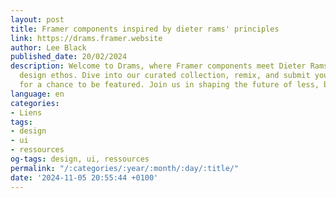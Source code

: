 ```yaml
---
layout: post
title: Framer components inspired by dieter rams' principles
link: https://drams.framer.website
author: Lee Black
published_date: 20/02/2024
description: Welcome to Drams, where Framer components meet Dieter Rams' timeless
  design ethos. Dive into our curated collection, remix, and submit your creations
  for a chance to be featured. Join us in shaping the future of less, but better.
language: en
categories:
- Liens
tags:
- design
- ui
- ressources
og-tags: design, ui, ressources
permalink: "/:categories/:year/:month/:day/:title/"
date: '2024-11-05 20:55:44 +0100'
---
```

